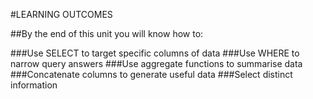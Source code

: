 #LEARNING OUTCOMES

##By the end of this unit you will know how to:

###Use SELECT to target specific columns of data
###Use WHERE to narrow query answers
###Use aggregate functions to summarise data
###Concatenate columns to generate useful data
###Select distinct information

